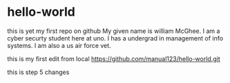 # hello-world
this is yet my first repo on github
My given name is william McGhee. I am a cyber securty student here at uno. I has a undergrad in management of info systems. I am also a us air force vet.

this is my first edit from local https://github.com/manual123/hello-world.git

this is step 5 changes
